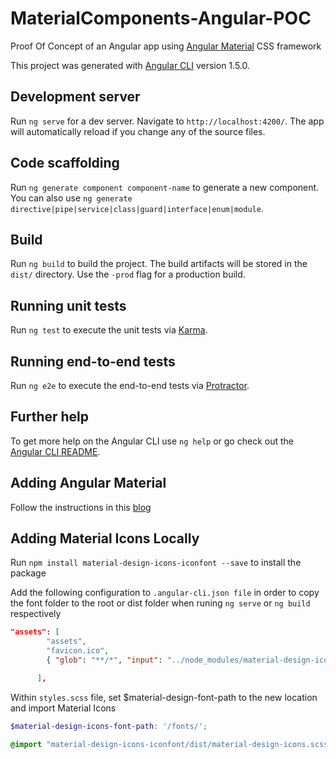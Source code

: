 # MaterialComponents-Angular-POC

Proof Of Concept of an Angular app using [Angular Material](https://material.angular.io/) CSS framework

This project was generated with [Angular CLI](https://github.com/angular/angular-cli) version 1.5.0.

## Development server

Run `ng serve` for a dev server. Navigate to `http://localhost:4200/`. The app will automatically reload if you change any of the source files.

## Code scaffolding

Run `ng generate component component-name` to generate a new component. You can also use `ng generate directive|pipe|service|class|guard|interface|enum|module`.

## Build

Run `ng build` to build the project. The build artifacts will be stored in the `dist/` directory. Use the `-prod` flag for a production build.

## Running unit tests

Run `ng test` to execute the unit tests via [Karma](https://karma-runner.github.io).

## Running end-to-end tests

Run `ng e2e` to execute the end-to-end tests via [Protractor](http://www.protractortest.org/).

## Further help

To get more help on the Angular CLI use `ng help` or go check out the [Angular CLI README](https://github.com/angular/angular-cli/blob/master/README.md).

## Adding Angular Material

Follow the instructions in this [blog](https://alligator.io/angular/angular-material-2/)

## Adding Material Icons Locally

Run `npm install material-design-icons-iconfont --save` to install the package

Add the following configuration to `.angular-cli.json file` in order to copy the font folder to the root or dist folder when runing `ng serve` or `ng build` respectively

```json
"assets": [
        "assets",
        "favicon.ico",
        { "glob": "**/*", "input": "../node_modules/material-design-icons-iconfont/dist/fonts", "output": "./fonts/" }

      ],
```

Within `styles.scss` file, set $material-design-font-path to the new location and import Material Icons

```scss
$material-design-icons-font-path: '/fonts/';

@import "material-design-icons-iconfont/dist/material-design-icons.scss";
```
